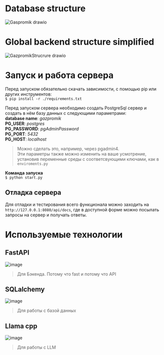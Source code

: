 # Database structure
![Gaspromik drawio](https://github.com/user-attachments/assets/87d6a00f-0438-463b-89b4-9a32d0c63e36)

# Global backend structure simplified
![GazpromikStrucrure drawio](https://github.com/user-attachments/assets/cc698b97-169f-4ee6-ad72-410f02a69be7)

# Запуск и работа сервера  

Перед запуском обязательно скачать зависимости, с помощью pip или других инструментов:  
```$ pip install -r ./requirements.txt```

Перед запуском сервера необходимо создать PostgreSql сервер и создать в нём базу данных с следующими параметрами:  
**database name**: *gazpromik*  
**PG_USER**: *postgres*  
**PG_PASSWORD**: *pgAdminPassword*  
**PG_PORT**: *5432*  
**PG_HOST**: *localhost*  
> Можно сделать это, например, через pgadmin4.  
> Эти параметры также можно изменить на ваше усмотрение, установив переменные среды с соответсвующими ключами, как в ```enviroments.py```

**Команда запуска**   
```$ python start.py```  

## Отладка сервера  
Для отладки и тестирования всего функционала можно заходить на ```http://127.0.0.1:8080/api/docs```, где в доступной форме можно посылать запросы на сервер и получать ответы.  


# Используемые технологии  
## FastAPI  
![image](https://github.com/user-attachments/assets/3cd2fa03-d28b-41fb-9e73-b59b5cb25401)  
> Для Бэкенда.
> Потому что fast и потому что API
## SQLalchemy  
![image](https://github.com/user-attachments/assets/8ed7b10a-dfaf-4db5-87ed-b2a2049112e7)  
> Для работы с базой данных  
## Llama cpp  
![image](https://github.com/user-attachments/assets/a7de8ff9-b0b0-4d32-80e1-7400f2a4bba9)  
> Для работы с LLM  
